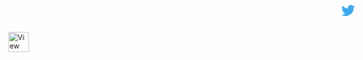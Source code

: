 <!-- _navbar.md -->

<a
        rel="no-referer"
        href="https://twitter.com/intent/tweet?text=Check%20out%20FormVuelar%21%20Vue%20form%20components%20done%20right%21&hashtags=formVuelar%2Cvue&url=https%3A%2F%2Fjaniskelemen.github.io%2Fformvuelar&original_referer=https%3A%2F%2Ftwitter.com%2Fshare%3Ftext%3DCheck%2520out%2520FormVuelar%21%2520Vue%2520form%2520components%2520done%2520right%21%26hashtags%3DformVuelar%2Cvue%26url%3Dhttps%3A%2F%2Fjaniskelemen.github.io%2Fformvuelar"
        title="Share on Twitter"
        target="_blank"
        style="top: 10px;
    position: absolute;
    right: 35px;"
      >
<svg width="56px" height="22px" viewBox="328 355 335 276" xmlns="http://www.w3.org/2000/svg">
<path
            d="
      M 630, 425
      A 195, 195 0 0 1 331, 600
      A 142, 142 0 0 0 428, 570
      A  70,  70 0 0 1 370, 523
      A  70,  70 0 0 0 401, 521
      A  70,  70 0 0 1 344, 455
      A  70,  70 0 0 0 372, 460
      A  70,  70 0 0 1 354, 370
      A 195, 195 0 0 0 495, 442
      A  67,  67 0 0 1 611, 380
      A 117, 117 0 0 0 654, 363
      A  65,  65 0 0 1 623, 401
      A 117, 117 0 0 0 662, 390
      A  65,  65 0 0 1 630, 425
      Z"
            style="fill:#3BA9EE;"
          ></path>
</svg>
</a><a href="https://github.com/janiskelemen/formvuelar" title="View on Github">
<img
              alt="View on Github"
              height="40"
              src="https://assets-cdn.github.com/images/modules/logos_page/GitHub-Mark.png"
              width="40"
          >
</a>

